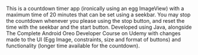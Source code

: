 This is a countdown timer app (ironically using an egg ImageView) with a maximum time of 20 minutes that can be set using a seekbar.  You may stop the countdown whenever you please using the stop button, and reset the time with the seekbar and the start button.  Developed using Java, alongside The Complete Android Oreo Developer Course on Udemy with changes made to the UI (Egg Image, constraints, size and format of buttons) and functionality (longer time available for the countdown).
